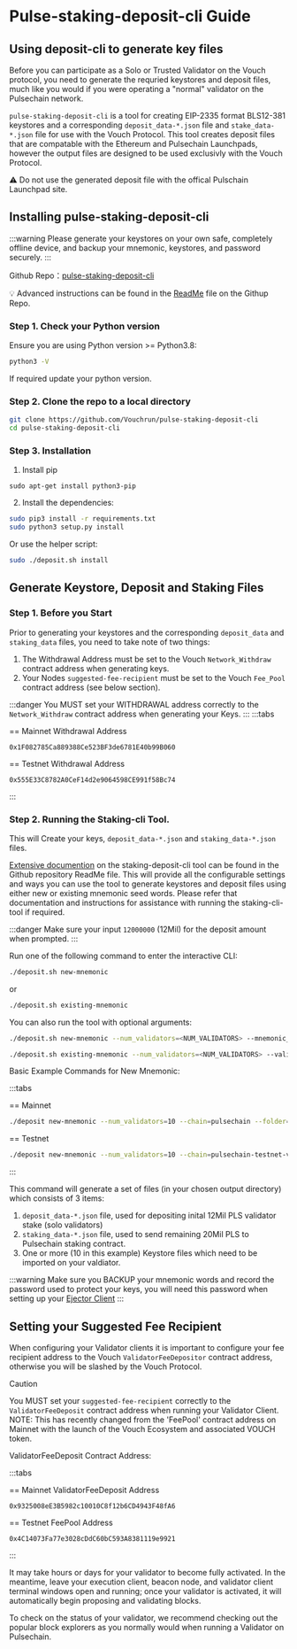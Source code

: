 # Pulse-staking-deposit-cli Guide

## Using deposit-cli to generate key files

Before you can participate as a Solo or Trusted Validator on the Vouch protocol, you need to generate the requried keystores and deposit files, much like you would if you were operating a "normal" validator on the Pulsechain network. 

`pulse-staking-deposit-cli` is a tool for creating EIP-2335 format BLS12-381 keystores and a corresponding `deposit_data-*.json` file and `stake_data-*.json` file for use with the Vouch Protocol. This tool creates deposit files that are compatable with the Ethereum and Pulsechain Launchpads, however the output files are designed to be used exclusivly with the Vouch Protocol. 

:warning: Do not use the generated deposit file with the offical Pulschain Launchpad site.


## Installing pulse-staking-deposit-cli

:::warning 
Please generate your keystores on your own safe, completely offline device, and backup your mnemonic, keystores, and password securely.
:::

Github Repo：[pulse-staking-deposit-cli](https://github.com/Vouchrun/pulse-staking-deposit-cli)

:bulb: Advanced instructions can be found in the [ReadMe](https://github.com/Vouchrun/pulse-staking-deposit-cli/blob/main/README.md) file on the Githup Repo.

### Step 1. Check your Python version
Ensure you are using Python version >= Python3.8:

```sh
python3 -V
```

If required update your python version.


### Step 2. Clone the repo to a local directory

```sh
git clone https://github.com/Vouchrun/pulse-staking-deposit-cli
cd pulse-staking-deposit-cli
```

### Step 3. Installation

1. Install pip
```
sudo apt-get install python3-pip
```

2. Install the dependencies:

```sh
sudo pip3 install -r requirements.txt
sudo python3 setup.py install
```

Or use the helper script:

```sh
sudo ./deposit.sh install
```

## Generate Keystore, Deposit and Staking Files

### Step 1. Before you Start

Prior to generating your keystores and the corresponding `deposit_data` and `staking_data` files, you need to take note of two things:
1. The Withdrawal Address must be set to the Vouch `Network_Withdraw` contract address when generating keys.
2. Your Nodes `suggested-fee-recipient` must be set to the Vouch `Fee_Pool` contract address (see below section).


:::danger You MUST set your WITHDRAWAL address correctly to the `Network_Withdraw` contract address when generating your Keys.
:::
:::tabs

== Mainnet Withdrawal Address
```
0x1F082785Ca889388Ce523BF3de6781E40b99B060
```

== Testnet Withdrawal Address
```
0x555E33C8782A0CeF14d2e9064598CE991f58Bc74
```

:::

### Step 2. Running the Staking-cli Tool.

This will Create your keys, `deposit_data-*.json` and `staking_data-*.json` files.

[Extensive documention](https://github.com/Vouchrun/pulse-staking-deposit-cli) on the staking-deposit-cli tool can be found in the Github repository ReadMe file. This will provide all the configurable settings and ways you can use the tool to generate keystores and deposit files using either new or existing mnemonic seed words. Please refer that documentation and instructions for assistance with running the staking-cli-tool if required.


:::danger Make sure your input `12000000` (12Mil) for the deposit amount when prompted.
:::


Run one of the following command to enter the interactive CLI:

```sh
./deposit.sh new-mnemonic
```

or

```sh
./deposit.sh existing-mnemonic
```

You can also run the tool with optional arguments:

```sh
./deposit.sh new-mnemonic --num_validators=<NUM_VALIDATORS> --mnemonic_language=english --chain=<CHAIN_NAME> --folder=<YOUR_FOLDER_PATH>
```

```sh
./deposit.sh existing-mnemonic --num_validators=<NUM_VALIDATORS> --validator_start_index=<START_INDEX> --chain=<CHAIN_NAME> --folder=<YOUR_FOLDER_PATH>
```



Basic Example Commands for New Mnemonic:

:::tabs

== Mainnet

```sh
./deposit new-mnemonic --num_validators=10 --chain=pulsechain --folder=/blockchain/validators
```

== Testnet
```sh
./deposit new-mnemonic --num_validators=10 --chain=pulsechain-testnet-v4 --folder=/blockchain/validators 
```
:::

This command will generate a set of files (in your chosen output directory) which consists of 3 items:
1. `deposit_data-*.json` file, used for depositing inital 12Mil PLS validator stake (solo validators)
2. `staking_data-*.json` file, used to send remaining 20Mil PLS to Pulsechain staking contract.
3. One or more (10 in this example) Keystore files which need to be imported on your valdiator.


:::warning Make sure you BACKUP your mnemonic words and record the password used to protect your keys, you will need this password when setting up your [Ejector Client](/docs/validator_guide/ejector_client)
:::

## Setting your Suggested Fee Recipient

When configuring your Validator clients it is important to configure your fee recipient address to the Vouch `ValidatorFeeDepositor` contract address, otherwise you will be slashed by the Vouch Protocol. 

>[!CAUTION]
> You MUST set your `suggested-fee-recipient` correctly to the `ValidatorFeeDeposit` contract address when running your Validator Client.
> NOTE: This has recently changed from the 'FeePool' contract address on Mainnet with the launch of the Vouch Ecosystem and associated VOUCH token.

ValidatorFeeDeposit Contract Address:

:::tabs

== Mainnet ValidatorFeeDeposit Address

```
0x9325008eE3B5982c10010C8f12b6CD4943F48fA6
```

== Testnet FeePool Address
```
0x4C14073Fa77e3028cDdC60bC593A8381119e9921
```
:::


It may take hours or days for your validator to become fully activated. In the meantime, leave your execution client, beacon node, and validator client terminal windows open and running; once your validator is activated, it will automatically begin proposing and validating blocks.

To check on the status of your validator, we recommend checking out the popular block explorers as you normally would when running a Validator on Pulsechain.